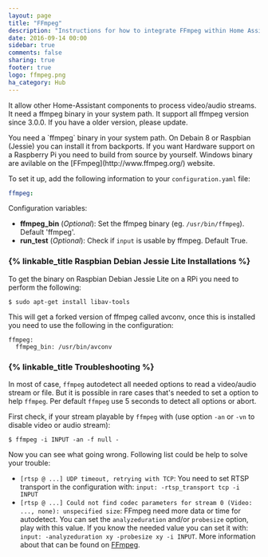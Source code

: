 ```yaml
---
layout: page
title: "FFmpeg"
description: "Instructions for how to integrate FFmpeg within Home Assistant."
date: 2016-09-14 00:00
sidebar: true
comments: false
sharing: true
footer: true
logo: ffmpeg.png
ha_category: Hub
---
```


It allow other Home-Assistant components to process video/audio streams. It need a ffmpeg binary in your system path. It support all ffmpeg version since 3.0.0. If you have a older version, please update.

<p class='note'>
You need a `ffmpeg` binary in your system path. On Debain 8 or Raspbian (Jessie) you can install it from backports. If you want Hardware support on a Raspberry Pi you need to build from source by yourself. Windows binary are avilable on the [FFmpeg](http://www.ffmpeg.org/) website.
</p>

To set it up, add the following information to your `configuration.yaml` file:

```yaml
ffmpeg:
```

Configuration variables:

- **ffmpeg_bin** (*Optional*): Set the ffmpeg binary (eg. `/usr/bin/ffmpeg`). Default 'ffmpeg'. 
- **run_test** (*Optional*):  Check if `input` is usable by ffmpeg. Default True.

### {% linkable_title Raspbian Debian Jessie Lite Installations %}
To get the binary on Raspbian Debian Jessie Lite on a RPi you need to perform the following:
```
$ sudo apt-get install libav-tools
```
This will get a forked version of ffmpeg called avconv, once this is installed you need to use the following in the configuration:

```
ffmpeg:
  ffmpeg_bin: /usr/bin/avconv
```

### {% linkable_title Troubleshooting %}

In most of case, `ffmpeg` autodetect all needed options to read a video/audio stream or file. But it is possible in rare cases that's needed to set a option to help `ffmpeg`. Per default `ffmpeg` use 5 seconds to detect all options or abort.

First check, if your stream playable by `ffmpeg` with (use option `-an` or `-vn` to disable video or audio stream):

```
$ ffmpeg -i INPUT -an -f null -
```

Now you can see what going wrong. Following list could be help to solve your trouble:

- `[rtsp @ ...] UDP timeout, retrying with TCP`: You need to set RTSP transport in the configuration with: `input: -rtsp_transport tcp -i INPUT`
- `[rtsp @ ...] Could not find codec parameters for stream 0 (Video: ..., none): unspecified size`: FFmpeg need more data or time for autodetect. You can set the `analyzeduration` and/or `probesize` option, play with this value. If you know the needed value you can set it  with: `input: -analyzeduration xy -probesize xy -i INPUT`. More information about that can be found on [FFmpeg](https://www.ffmpeg.org/ffmpeg-formats.html#Description).
